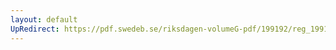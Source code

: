 ```yaml
---
layout: default
UpRedirect: https://pdf.swedeb.se/riksdagen-volumeG-pdf/199192/reg_199192/reg_199192_0823.pdf
---
```

